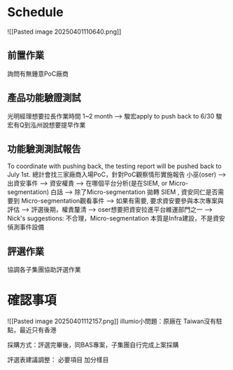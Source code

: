 # Schedule
![[Pasted image 20250401110640.png]]

## 前置作業
詢問有無鍾意PoC廠商

## 產品功能驗證測試
光明經理想要拉長作業時間 1~2 month --> 駿宏apply to push back to 6/30
駿宏有Q到泓州說想要提早作業

## 功能驗測測試報告
To coordinate with pushing back, the testing report will be pushed back to July 1st.
總計會找三家廠商入場PoC，針對PoC觀察情形實施報告
小巫(oser) --> 出資安事件 --> 資安權責 --> 在哪個平台分析(是在SIEM, or Micro-segmentation)
白話 --> 除了Micro-segmentation 拋轉 SIEM , 資安同仁是否需要到 Micro-segmentation觀看事件
	--> 如果有需要, 要求資安要參與本次專案與評估
		--> 評選後期，權責釐清
		--> oser想要把資安拉進平台維運部門之一
		--> Nick's suggestions: 不合理，Micro-segmentation 本質是Infra建設，不是資安偵測事件設備

## 評選作業
協調各子集團協助評選作業

# 確認事項
![[Pasted image 20250401112157.png]]
illumio小問題：原廠在 Taiwan沒有駐點，最近只有香港

採購方式：評選完畢後，同BAS專案，子集團自行完成上案採購

評選表建議調整：
	必要項目
	加分樣目